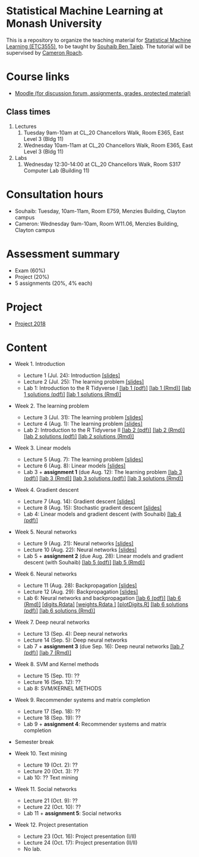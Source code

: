 # Statistical Machine Learning at Monash University
This is a repository to organize the teaching material for [Statistical Machine Learning (ETC3555)](http://www.monash.edu/pubs/2018handbooks/units/ETC3555.html), to be taught by [Souhaib Ben Taieb](http://www.souhaib-bentaieb.com). The tutorial will be supervised by [Cameron Roach](https://www.linkedin.com/in/cameron-roach-00873b69/).

# Course links

- [Moodle (for discussion forum, assignments, grades, protected material)](https://moodle.vle.monash.edu/course/view.php?id=45443)

## Class times
1. Lectures
	1. Tuesday 9am-10am at CL_20 Chancellors Walk, Room E365, East Level 3 (Bldg 11)
	2. Wednesday 10am-11am at CL_20 Chancellors Walk, Room E365, East Level 3 (Bldg 11)
2. Labs
	1. Wednesday 12:30-14:00 at CL_20 Chancellors Walk, Room S317 Computer Lab (Building 11)

	
# Consultation hours

- Souhaib: Tuesday, 10am-11am, Room E759, Menzies Building, Clayton campus
- Cameron: Wednesday 9am-10am, Room W11.06, Menzies Building, Clayton campus

# Assessment summary

- Exam (60%)
- Project (20%)
- 5 assignments (20%, 4% each)

# Project

- [Project 2018](project/project.pdf)

# Content

- Week 1. Introduction 
	- Lecture 1 (Jul. 24): Introduction [[slides]](lectures/week1/introduction.pdf)
	- Lecture 2 (Jul. 25): The learning problem [[slides]](lectures/week1/learning.pdf)
	- Lab 1: Introduction to the R Tidyverse I [[lab 1 (pdf)]](labs/lab01/lab01.pdf) [[lab 1 (Rmd)]](labs/lab01/lab01.Rmd) [[lab 1 solutions (pdf)]](labs/lab01/lab01-solutions.pdf) [[lab 1 solutions (Rmd)]](labs/lab01/lab01-solutions.Rmd) 

	
- Week 2. The learning problem
	- Lecture 3 (Jul. 31): The learning problem [[slides]](lectures/week2/feasability1.pdf)
	- Lecture 4 (Aug. 1): The learning problem [[slides]](lectures/week2/feasability2.pdf)
	- Lab 2: Introduction to the R Tidyverse II [[lab 2 (pdf)]](labs/lab02/lab02.pdf) [[lab 2 (Rmd)]](labs/lab02/lab02.Rmd) [[lab 2 solutions (pdf)]](labs/lab02/lab02-solutions.pdf) [[lab 2 solutions (Rmd)]](labs/lab02/lab02-solutions.Rmd) 


- Week 3.  Linear models
	- Lecture 5 (Aug. 7): The learning problem [[slides]](lectures/week2/feasability2.pdf)
	- Lecture 6 (Aug. 8): Linear models [[slides]](lectures/week3/linear.pdf)
	- Lab 3 + **assignment 1** (due Aug. 12): The learning problem [[lab 3 (pdf)]](labs/lab03/lab03.pdf) [[lab 3 (Rmd)]](labs/lab03/lab03.Rmd) [[lab 3 solutions (pdf)]](labs/lab03/lab03-solutions.pdf) [[lab 3 solutions (Rmd)]](labs/lab03/lab03-solutions.Rmd) 
	
- Week 4. Gradient descent
	- Lecture 7 (Aug. 14): Gradient descent [[slides]](lectures/week4/gradient-descent.pdf)
	- Lecture 8 (Aug. 15): Stochastic gradient descent [[slides]](lectures/week4/gradient-descent.pdf)
	- Lab 4: Linear models and gradient descent (with Souhaib) [[lab 4 (pdf)]](labs/lab04/lab04.pdf)

	
- Week 5. Neural networks
	- Lecture 9 (Aug. 21): Neural networks [[slides]](lectures/week5/neural-networks.pdf)
	- Lecture 10 (Aug. 22): Neural networks	 [[slides]](lectures/week5/neural-networks.pdf)
	- Lab 5 + **assignment 2** (due Aug. 28): Linear models and gradient descent (with Souhaib)	[[lab 5 (pdf)]](labs/lab05/lab05.pdf) [[lab 5 (Rmd)]](labs/lab05/lab05nofig.Rmd)
		
- Week 6. Neural networks
	- Lecture 11 (Aug. 28): Backpropagation  [[slides]](lectures/week6/neural-networks2.pdf)
	- Lecture 12 (Aug. 29): Backpropagation  [[slides]](lectures/week6/neural-networks2.pdf)
	- Lab 6: Neural networks and backpropagation  [[lab 6 (pdf)]](labs/lab06/lab06.pdf) [[lab 6 (Rmd)]](labs/lab06/lab06.Rmd) [[digits.Rdata]](labs/lab06/digits.Rdata) [[weights.Rdata ]](labs/lab06/weights.Rdata) [[plotDigits.R]](labs/lab06/plotDigits.R) [[lab 6 solutions (pdf)]](labs/lab06/lab06-solutions.pdf) [[lab 6 solutions (Rmd)]](labs/lab06/lab06-solutions.Rmd) 

	
	
- Week 7. Deep neural networks
	- Lecture 13 (Sep. 4): Deep neural networks
	- Lecture 14 (Sep. 5):  Deep neural networks
	- Lab 7 + **assignment 3** (due Sep. 16): Deep neural networks [[lab 7 (pdf)]](labs/lab07/lab07.pdf) [[lab 7 (Rmd)]](labs/lab07/lab07.Rmd)

	
- Week 8. SVM and Kernel methods
	- Lecture 15 (Sep. 11): ??
	- Lecture 16 (Sep. 12): ?? 
	- Lab 8: SVM/KERNEL METHODS
	
	
- Week 9. Recommender systems and matrix completion
	- Lecture 17 (Sep. 18): ??
	- Lecture 18 (Sep. 19): ?? 
	- Lab 9 + **assignment 4**: Recommender systems and matrix completion


- Semester break

- Week 10.  Text mining
	- Lecture 19 (Oct. 2): ??
	- Lecture 20 (Oct. 3):  ??
	- Lab 10:   ??  Text mining
	
	
- Week 11. Social networks
	- Lecture 21 (Oct. 9): ??
	-  Lecture 22 (Oct. 10): ??
	- Lab 11 + **assignment 5**: Social networks
	
	
- Week 12. Project presentation
	- Lecture 23 (Oct. 16): Project presentation (I/II)
	- Lecture 24 (Oct. 17): Project presentation (II/II)
	- No lab.



	
